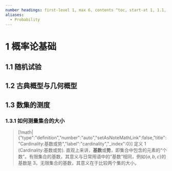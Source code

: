 ```yaml
---
number headings: first-level 1, max 6, contents ^toc, start-at 1, 1.1, auto
aliases:
  - Probability
---
```

# 1 概率论基础
## 1.1 随机试验

## 1.2 古典概型与几何概型
## 1.3 数集的测度
### 1.3.1 如何测量集合的大小

> [!math|{"type":"definition","number":"auto","setAsNoteMathLink":false,"title":"Cardinality:基数或势","label":"cardinality","_index":0}] 定义 1 (Cardinality:基数或势).
>  直观上来讲，**基数**或**势**，即集合中包含的元素的“个数”。有限集合的基数，其意义与日常用语中的“基数”相同，例如$\{a,b,c\}$的基数是 $3$。无限集合的基数，其意义在于比较两个集的大小，



